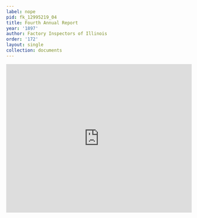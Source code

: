 ```yaml
---
label: nope
pid: fk_12995219_04
title: Fourth Annual Report
year: '1897'
author: Factory Inspectors of Illinois
order: '172'
layout: single
collection: documents
---
```

<iframe src="https://northwestern.app.box.com/embed/s/22vkexthcq60iy459x67y2g3b4o5pa13?sortColumn=date&view=list" width="500" height="400" frameborder="0" allowfullscreen webkitallowfullscreen msallowfullscreen></iframe>
